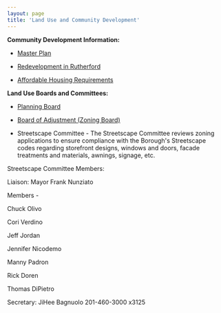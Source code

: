 ```yaml
---
layout: page
title: 'Land Use and Community Development'
---
```



**Community Development Information:** 

- [Master Plan](/committees/planning-board/master-plan/)

- [Redevelopment in Rutherford](./areas-of-redevelopment/)

- [Affordable Housing Requirements](./affordable-housing/)


**Land Use Boards and Committees:** 

- [Planning Board](/committees/planning-board/)

- [Board of Adjustment (Zoning Board)](/committees/board-of-adjustment/)

- Streetscape Committee - The Streetscape Committee reviews zoning applications to ensure compliance with the Borough's Streetscape codes regarding storefront designs, windows and doors, facade treatments and materials, awnings, signage, etc. 

Streetscape Committee Members:

Liaison: Mayor Frank Nunziato

Members -

Chuck Olivo

Cori Verdino

Jeff Jordan

Jennifer Nicodemo

Manny Padron

Rick Doren

Thomas DiPietro

Secretary: JiHee Bagnuolo 201-460-3000  x3125
